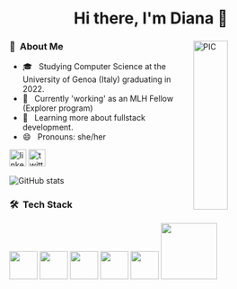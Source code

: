 <h1 align=center> Hi there, I'm Diana 👋 </h1>

<div>
  <img width = "35%" align="right" alt="PIC" height="300px" src="https://www.pngitem.com/pimgs/m/4-42822_apple-tv-copy-developer-illustration-png-transparent-png.png" />
<div align="left"> 
<h3>🌻 &nbsp;About Me </h3>

- 🎓 &nbsp; Studying Computer Science at the University of Genoa (Italy) graduating in 2022.
- 💼 &nbsp; Currently 'working' as an MLH Fellow (Explorer program) 
- 🌱 &nbsp; Learning more about fullstack development.
- 😄 &nbsp; Pronouns: she/her
</div>

[<img src='https://cdn.jsdelivr.net/npm/simple-icons@3.0.1/icons/linkedin.svg' alt='linkedin' height='30'>](https://www.linkedin.com/in/dianamukhanova/) [<img src='https://cdn.jsdelivr.net/npm/simple-icons@3.0.1/icons/twitter.svg' alt='twitter' height='30'>](https://twitter.com/diananova25) 

![GitHub stats](https://github-readme-stats.vercel.app/api?username=diananova&show_icons=true)

<h3> 🛠 &nbsp;Tech Stack</h3>

<p>
  <img src="https://media3.giphy.com/media/ln7z2eWriiQAllfVcn/200w.webp" width="50">
  <img src="https://i.giphy.com/media/LMt9638dO8dftAjtco/200.webp"   width="50">
  <img src="https://i.giphy.com/media/eNAsjO55tPbgaor7ma/200w.webp" width="50">
  <img src="https://i.giphy.com/media/IdyAQJVN2kVPNUrojM/200.webp" width="50">
  <img src="https://media3.giphy.com/media/kdFc8fubgS31b8DsVu/giphy.webp" width="50">
  <img src="https://media.giphy.com/media/kH1DBkPNyZPOk0BxrM/giphy.gif" width="100">
  <p>

<!--
**diananova/diananova** is a ✨ _special_ ✨ repository because its `README.md` (this file) appears on your GitHub profile.

- 🔭 I’m currently working on ...
- 🌱 I’m currently learning ...
- 👯 I’m looking to collaborate on ...
- 🤔 I’m looking for help with ...
- 💬 Ask me about ...
- 📫 How to reach me: ...
- 😄 Pronouns: ...
- ⚡ Fun fact: ...
-->
